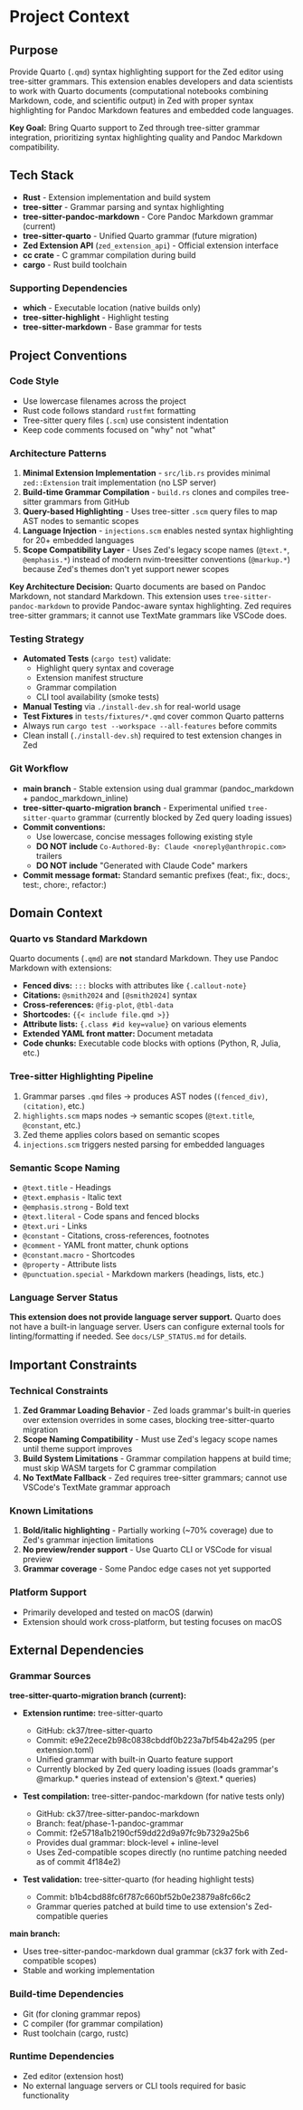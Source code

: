 # Project Context

## Purpose
Provide Quarto (`.qmd`) syntax highlighting support for the Zed editor using tree-sitter grammars. This extension enables developers and data scientists to work with Quarto documents (computational notebooks combining Markdown, code, and scientific output) in Zed with proper syntax highlighting for Pandoc Markdown features and embedded code languages.

**Key Goal:** Bring Quarto support to Zed through tree-sitter grammar integration, prioritizing syntax highlighting quality and Pandoc Markdown compatibility.

## Tech Stack
- **Rust** - Extension implementation and build system
- **tree-sitter** - Grammar parsing and syntax highlighting
- **tree-sitter-pandoc-markdown** - Core Pandoc Markdown grammar (current)
- **tree-sitter-quarto** - Unified Quarto grammar (future migration)
- **Zed Extension API** (`zed_extension_api`) - Official extension interface
- **cc crate** - C grammar compilation during build
- **cargo** - Rust build toolchain

### Supporting Dependencies
- **which** - Executable location (native builds only)
- **tree-sitter-highlight** - Highlight testing
- **tree-sitter-markdown** - Base grammar for tests

## Project Conventions

### Code Style
- Use lowercase filenames across the project
- Rust code follows standard `rustfmt` formatting
- Tree-sitter query files (`.scm`) use consistent indentation
- Keep code comments focused on "why" not "what"

### Architecture Patterns
1. **Minimal Extension Implementation** - `src/lib.rs` provides minimal `zed::Extension` trait implementation (no LSP server)
2. **Build-time Grammar Compilation** - `build.rs` clones and compiles tree-sitter grammars from GitHub
3. **Query-based Highlighting** - Uses tree-sitter `.scm` query files to map AST nodes to semantic scopes
4. **Language Injection** - `injections.scm` enables nested syntax highlighting for 20+ embedded languages
5. **Scope Compatibility Layer** - Uses Zed's legacy scope names (`@text.*`, `@emphasis.*`) instead of modern nvim-treesitter conventions (`@markup.*`) because Zed's themes don't yet support newer scopes

**Key Architecture Decision:** Quarto documents are based on Pandoc Markdown, not standard Markdown. This extension uses `tree-sitter-pandoc-markdown` to provide Pandoc-aware syntax highlighting. Zed requires tree-sitter grammars; it cannot use TextMate grammars like VSCode does.

### Testing Strategy
- **Automated Tests** (`cargo test`) validate:
  - Highlight query syntax and coverage
  - Extension manifest structure
  - Grammar compilation
  - CLI tool availability (smoke tests)
- **Manual Testing** via `./install-dev.sh` for real-world usage
- **Test Fixtures** in `tests/fixtures/*.qmd` cover common Quarto patterns
- Always run `cargo test --workspace --all-features` before commits
- Clean install (`./install-dev.sh`) required to test extension changes in Zed

### Git Workflow
- **main branch** - Stable extension using dual grammar (pandoc_markdown + pandoc_markdown_inline)
- **tree-sitter-quarto-migration branch** - Experimental unified `tree-sitter-quarto` grammar (currently blocked by Zed query loading issues)
- **Commit conventions:**
  - Use lowercase, concise messages following existing style
  - **DO NOT include** `Co-Authored-By: Claude <noreply@anthropic.com>` trailers
  - **DO NOT include** "Generated with Claude Code" markers
- **Commit message format:** Standard semantic prefixes (feat:, fix:, docs:, test:, chore:, refactor:)

## Domain Context

### Quarto vs Standard Markdown
Quarto documents (`.qmd`) are **not** standard Markdown. They use Pandoc Markdown with extensions:
- **Fenced divs:** `:::` blocks with attributes like `{.callout-note}`
- **Citations:** `@smith2024` and `[@smith2024]` syntax
- **Cross-references:** `@fig-plot`, `@tbl-data`
- **Shortcodes:** `{{< include file.qmd >}}`
- **Attribute lists:** `{.class #id key=value}` on various elements
- **Extended YAML front matter:** Document metadata
- **Code chunks:** Executable code blocks with options (Python, R, Julia, etc.)

### Tree-sitter Highlighting Pipeline
1. Grammar parses `.qmd` files → produces AST nodes (`(fenced_div)`, `(citation)`, etc.)
2. `highlights.scm` maps nodes → semantic scopes (`@text.title`, `@constant`, etc.)
3. Zed theme applies colors based on semantic scopes
4. `injections.scm` triggers nested parsing for embedded languages

### Semantic Scope Naming
- `@text.title` - Headings
- `@text.emphasis` - Italic text
- `@emphasis.strong` - Bold text
- `@text.literal` - Code spans and fenced blocks
- `@text.uri` - Links
- `@constant` - Citations, cross-references, footnotes
- `@comment` - YAML front matter, chunk options
- `@constant.macro` - Shortcodes
- `@property` - Attribute lists
- `@punctuation.special` - Markdown markers (headings, lists, etc.)

### Language Server Status
**This extension does not provide language server support.** Quarto does not have a built-in language server. Users can configure external tools for linting/formatting if needed. See `docs/LSP_STATUS.md` for details.

## Important Constraints

### Technical Constraints
1. **Zed Grammar Loading Behavior** - Zed loads grammar's built-in queries over extension overrides in some cases, blocking tree-sitter-quarto migration
2. **Scope Naming Compatibility** - Must use Zed's legacy scope names until theme support improves
3. **Build System Limitations** - Grammar compilation happens at build time; must skip WASM targets for C grammar compilation
4. **No TextMate Fallback** - Zed requires tree-sitter grammars; cannot use VSCode's TextMate grammar approach

### Known Limitations
1. **Bold/italic highlighting** - Partially working (~70% coverage) due to Zed's grammar injection limitations
2. **No preview/render support** - Use Quarto CLI or VSCode for visual preview
3. **Grammar coverage** - Some Pandoc edge cases not yet supported

### Platform Support
- Primarily developed and tested on macOS (darwin)
- Extension should work cross-platform, but testing focuses on macOS

## External Dependencies

### Grammar Sources

**tree-sitter-quarto-migration branch (current):**
- **Extension runtime:** tree-sitter-quarto
  - GitHub: ck37/tree-sitter-quarto
  - Commit: e9e22ece2b98c0838cbddf0b223a7bf54b42a295 (per extension.toml)
  - Unified grammar with built-in Quarto feature support
  - Currently blocked by Zed query loading issues (loads grammar's @markup.* queries instead of extension's @text.* queries)

- **Test compilation:** tree-sitter-pandoc-markdown (for native tests only)
  - GitHub: ck37/tree-sitter-pandoc-markdown
  - Branch: feat/phase-1-pandoc-grammar
  - Commit: f2e5718a1b2190cf59dd22d9a97fc9b7329a25b6
  - Provides dual grammar: block-level + inline-level
  - Uses Zed-compatible scopes directly (no runtime patching needed as of commit 4f184e2)

- **Test validation:** tree-sitter-quarto (for heading highlight tests)
  - Commit: b1b4cbd88fc6f787c660bf52b0e23879a8fc66c2
  - Grammar queries patched at build time to use extension's Zed-compatible queries

**main branch:**
- Uses tree-sitter-pandoc-markdown dual grammar (ck37 fork with Zed-compatible scopes)
- Stable and working implementation

### Build-time Dependencies
- Git (for cloning grammar repos)
- C compiler (for grammar compilation)
- Rust toolchain (cargo, rustc)

### Runtime Dependencies
- Zed editor (extension host)
- No external language servers or CLI tools required for basic functionality
